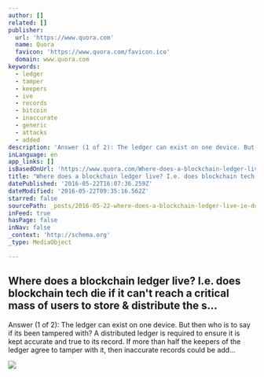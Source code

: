 ```yaml
---
author: []
related: []
publisher:
  url: 'https://www.quora.com'
  name: Quora
  favicon: 'https://www.quora.com/favicon.ico'
  domain: www.quora.com
keywords:
  - ledger
  - tamper
  - keepers
  - ive
  - records
  - bitcoin
  - inaccurate
  - generic
  - attacks
  - added
description: 'Answer (1 of 2): The ledger can exist on one device. But then who is to say if its been tampered with? A distributed ledger is required to ensure it is kept accurate and true to its record. If more than half the keepers of the ledger agree to tamper with it, then inaccurate records could be add...'
inLanguage: en
app_links: []
isBasedOnUrl: 'https://www.quora.com/Where-does-a-blockchain-ledger-live-I-e-does-blockchain-tech-die-if-it-cant-reach-a-critical-mass-of-users-to-store-distribute-the-shared-ledger'
title: "Where does a blockchain ledger live? I.e. does blockchain tech die if it can't reach a critical mass of users to store & distribute the s..."
datePublished: '2016-05-22T16:07:36.259Z'
dateModified: '2016-05-22T09:35:16.562Z'
starred: false
sourcePath: _posts/2016-05-22-where-does-a-blockchain-ledger-live-ie-does-blockchain-te.md
inFeed: true
hasPage: false
inNav: false
_context: 'http://schema.org'
_type: MediaObject

---
```

<article style=""><h1>Where does a blockchain ledger live? I.e. does blockchain tech die if it can't reach a critical mass of users to store &amp; distribute the s...</h1><p>Answer (1 of 2): The ledger can exist on one device. But then who is to say if its been tampered with? A distributed ledger is required to ensure it is kept accurate and true to its record. If more than half the keepers of the ledger agree to tamper with it, then inaccurate records could be add...</p><img src="https://qsf.is.quoracdn.net/-images.new_grid.fb_share_default.pnge6dde9cfa6e03c43.png" /></article>